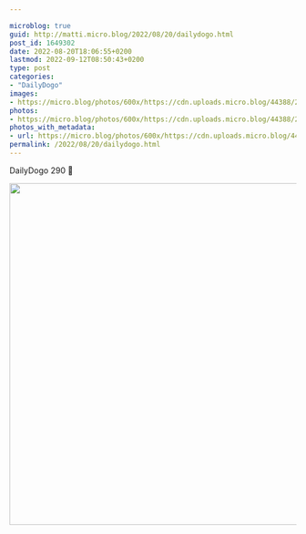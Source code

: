 ```yaml
---

microblog: true
guid: http://matti.micro.blog/2022/08/20/dailydogo.html
post_id: 1649302
date: 2022-08-20T18:06:55+0200
lastmod: 2022-09-12T08:50:43+0200
type: post
categories:
- "DailyDogo"
images:
- https://micro.blog/photos/600x/https://cdn.uploads.micro.blog/44388/2022/12f7155a93.jpg
photos:
- https://micro.blog/photos/600x/https://cdn.uploads.micro.blog/44388/2022/12f7155a93.jpg
photos_with_metadata:
- url: https://micro.blog/photos/600x/https://cdn.uploads.micro.blog/44388/2022/12f7155a93.jpg
permalink: /2022/08/20/dailydogo.html
---
```

DailyDogo 290 🐶

<img src="https://micro.blog/photos/600x/https://blog.martin-haehnel.de/uploads/2022/12f7155a93.jpg" width="600" height="600" alt="" />
